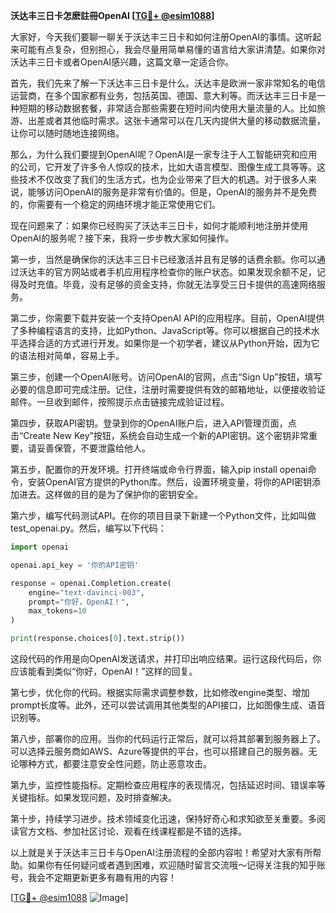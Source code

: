 **沃达丰三日卡怎麽註冊OpenAI [[TG💪+ @esim1088](https://t.me/s/esim1088)]**

大家好，今天我们要聊一聊关于沃达丰三日卡和如何注册OpenAI的事情。这听起来可能有点复杂，但别担心，我会尽量用简单易懂的语言给大家讲清楚。如果你对沃达丰三日卡或者OpenAI感兴趣，这篇文章一定适合你。

首先，我们先来了解一下沃达丰三日卡是什么。沃达丰是欧洲一家非常知名的电信运营商，在多个国家都有业务，包括英国、德国、意大利等。而沃达丰三日卡是一种短期的移动数据套餐，非常适合那些需要在短时间内使用大量流量的人。比如旅游、出差或者其他临时需求。这张卡通常可以在几天内提供大量的移动数据流量，让你可以随时随地连接网络。

那么，为什么我们要提到OpenAI呢？OpenAI是一家专注于人工智能研究和应用的公司，它开发了许多令人惊叹的技术，比如大语言模型、图像生成工具等等。这些技术不仅改变了我们的生活方式，也为企业带来了巨大的机遇。对于很多人来说，能够访问OpenAI的服务是非常有价值的。但是，OpenAI的服务并不是免费的，你需要有一个稳定的网络环境才能正常使用它们。

现在问题来了：如果你已经购买了沃达丰三日卡，如何才能顺利地注册并使用OpenAI的服务呢？接下来，我将一步步教大家如何操作。

第一步，当然是确保你的沃达丰三日卡已经激活并且有足够的话费余额。你可以通过沃达丰的官方网站或者手机应用程序检查你的账户状态。如果发现余额不足，记得及时充值。毕竟，没有足够的资金支持，你就无法享受三日卡提供的高速网络服务。

第二步，你需要下载并安装一个支持OpenAI API的应用程序。目前，OpenAI提供了多种编程语言的支持，比如Python、JavaScript等。你可以根据自己的技术水平选择合适的方式进行开发。如果你是一个初学者，建议从Python开始，因为它的语法相对简单，容易上手。

第三步，创建一个OpenAI账号。访问OpenAI的官网，点击“Sign Up”按钮，填写必要的信息即可完成注册。记住，注册时需要提供有效的邮箱地址，以便接收验证邮件。一旦收到邮件，按照提示点击链接完成验证过程。

第四步，获取API密钥。登录到你的OpenAI账户后，进入API管理页面，点击“Create New Key”按钮，系统会自动生成一个新的API密钥。这个密钥非常重要，请妥善保管，不要泄露给他人。

第五步，配置你的开发环境。打开终端或命令行界面，输入pip install openai命令，安装OpenAI官方提供的Python库。然后，设置环境变量，将你的API密钥添加进去。这样做的目的是为了保护你的密钥安全。

第六步，编写代码测试API。在你的项目目录下新建一个Python文件，比如叫做test_openai.py。然后，编写以下代码：

```python
import openai

openai.api_key = '你的API密钥'

response = openai.Completion.create(
    engine="text-davinci-003",
    prompt="你好，OpenAI！",
    max_tokens=10
)

print(response.choices[0].text.strip())
```

这段代码的作用是向OpenAI发送请求，并打印出响应结果。运行这段代码后，你应该能看到类似“你好，OpenAI！”这样的回复。

第七步，优化你的代码。根据实际需求调整参数，比如修改engine类型、增加prompt长度等。此外，还可以尝试调用其他类型的API接口，比如图像生成、语音识别等。

第八步，部署你的应用。当你的代码运行正常后，就可以将其部署到服务器上了。可以选择云服务商如AWS、Azure等提供的平台，也可以搭建自己的服务器。无论哪种方式，都要注意安全性问题，防止恶意攻击。

第九步，监控性能指标。定期检查应用程序的表现情况，包括延迟时间、错误率等关键指标。如果发现问题，及时排查解决。

第十步，持续学习进步。技术领域变化迅速，保持好奇心和求知欲至关重要。多阅读官方文档、参加社区讨论、观看在线课程都是不错的选择。

以上就是关于沃达丰三日卡与OpenAI注册流程的全部内容啦！希望对大家有所帮助。如果你有任何疑问或者遇到困难，欢迎随时留言交流哦～记得关注我的知乎账号，我会不定期更新更多有趣有用的内容！

[[TG💪+ @esim1088](https://t.me/s/esim1088) ![Image](https://i.postimg.cc/4NQfJmqS/Snipaste-2025-05-13-00-14-12.png)]